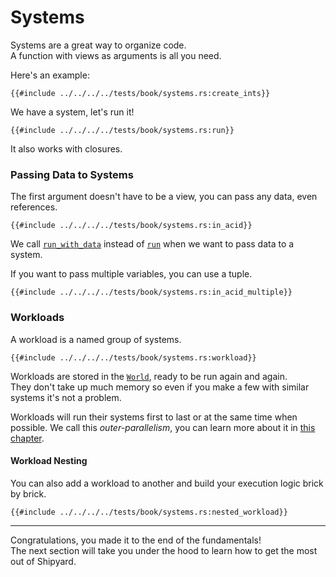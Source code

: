 # Systems

Systems are a great way to organize code.  
A function with views as arguments is all you need.

Here's an example:
```rust, noplaypen
{{#include ../../../../tests/book/systems.rs:create_ints}}
```

We have a system, let's run it!

```rust, noplaypen
{{#include ../../../../tests/book/systems.rs:run}}
```

It also works with closures.

### Passing Data to Systems

The first argument doesn't have to be a view, you can pass any data, even references.

```rust, noplaypen
{{#include ../../../../tests/book/systems.rs:in_acid}}
```

We call [`run_with_data`](https://docs.rs/shipyard/latest/shipyard/struct.World.html#method.run_with_data) instead of [`run`](https://docs.rs/shipyard/latest/shipyard/struct.World.html#method.run) when we want to pass data to a system.

If you want to pass multiple variables, you can use a tuple.

```rust, noplaypen
{{#include ../../../../tests/book/systems.rs:in_acid_multiple}}
```

### Workloads

A workload is a named group of systems.

```rust, noplaypen
{{#include ../../../../tests/book/systems.rs:workload}}
```

Workloads are stored in the [`World`](https://docs.rs/shipyard/latest/shipyard/struct.World.html), ready to be run again and again.  
They don't take up much memory so even if you make a few with similar systems it's not a problem.

Workloads will run their systems first to last or at the same time when possible. We call this _outer-parallelism_, you can learn more about it in [this chapter](../going-further/parallelism.md).

#### Workload Nesting

You can also add a workload to another and build your execution logic brick by brick.

```rust, noplaypen
{{#include ../../../../tests/book/systems.rs:nested_workload}}
```

---

Congratulations, you made it to the end of the fundamentals!  
The next section will take you under the hood to learn how to get the most out of Shipyard.
